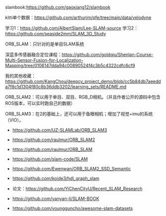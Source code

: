 

slambook:https://github.com/gaoxiang12/slambook

kitti单个数据：https://github.com/arthurjm/pfe/tree/main/data/velodyne

学习1：https://github.com/AlbertSlam/Lee-SLAM-source
学习2：https://github.com/seaside2mm/SLAM_3D_Study

ORB_SLAM：只针对的是单目SLAM系统

深蓝多传感器融合定位课程：https://github.com/goldqiu/Shenlan-Course-Multi-Sensor-Fusion-for-Localization-Mapping/tree/0106147dda94c00890524f4c3b5c4322cdfc6cf9

我的其他收藏：https://github.com/KangChou/deepcv_project_demo/blob/cc5b84db7aeedda7f8c1d1304f80c8b36ddb3202/learning_sets/README.md

ORB_SLAM2：可以用于单目、双目、RGB_D相机。（并且作者公开的源码中包含ROS版本，可以实时跑自己的数据）

ORB_SLAM3：在2的基础上，还可以用于鱼眼相机；增加了视觉+imu的系统（VIO）。

- https://github.com/UZ-SLAMLab/ORB_SLAM3
- https://github.com/raulmur/ORB_SLAM2
- https://github.com/raulmur/ORB_SLAM


- https://github.com/slam-code/SLAM
- https://github.com/Ewenwan/ORB_SLAM2_SSD_Semantic
- https://github.com/koide3/hdl_graph_slam
- 论文：https://github.com/YiChenCityU/Recent_SLAM_Research
- https://github.com/yanyan-li/SLAM-BOOK
- https://github.com/youngguncho/awesome-slam-datasets
